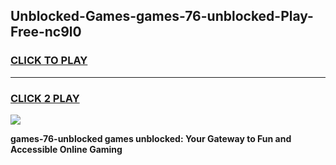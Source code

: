 
## Unblocked-Games-games-76-unblocked-Play-Free-nc9l0
<h3>
<a href="https://premium76.site?title=games-76-unblocked&ref=18A">CLICK TO PLAY</a></h3>
<hr>

<h3>
<a href="https://premium76.site?title=games-76-unblocked&ref=18A">CLICK 2 PLAY</a>
  
</h3>

<a href="https://premium76.site?title=games-76-unblocked&ref=18A"><img src="https://clearcache.store/games.png"></a>


**games-76-unblocked games unblocked: Your Gateway to Fun and Accessible Online Gaming**
